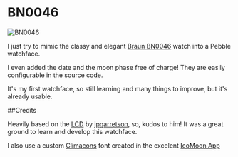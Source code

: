 BN0046
======

<img src="http://25.media.tumblr.com/dba8913a2eb278bb9c9e7d548593560b/tumblr_mm2dwdJWpo1qz5o09o1_500.jpg" alt="BN0046">

I just try to mimic the classy and elegant <a href="http://www.braun-clocks.com/watch/BN0046BKBKG">Braun BN0046</a> watch into a Pebble watchface.

I even added the date and the moon phase free of charge! They are easily configurable in the source code.

It's my first watchface, so still learning and many things to improve, but it's already usable.


##Credits

Heavily based on the <a href="http://github.com/jpgarretson/LCD">LCD</a> by <a href="http://github.com/jpgarretson">jpgarretson</a>, so, kudos to him! It was a great ground to learn and develop this watchface.

I also use a custom <a href="http://adamwhitcroft.com/climacons/">Climacons</a> font  created in the excelent <a href="http://icomoon.io/app/">IcoMoon App</a>